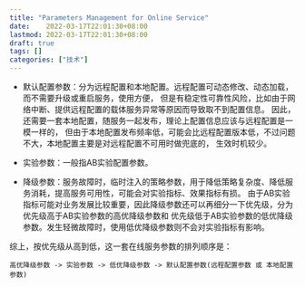 ```yaml
---
title: "Parameters Management for Online Service"
date:    2022-03-17T22:01:30+08:00
lastmod: 2022-03-17T22:01:30+08:00
draft: true
tags: []
categories: ["技术"]
---
```


* 默认配置参数：分为远程配置和本地配置。远程配置可动态修改、动态加载，而不需要升级或重启服务，使用方便，
但是有稳定性可靠性风险，比如由于网络中断、提供远程配置的载体服务异常等原因而导致取不到配置信息。
因此，还需要一套本地配置，随服务一起发布，理论上配置信息应该与远程配置是一模一样的，
但由于本地配置发布频率低，可能会比远程配置版本低，不过问题不大，本地配置主要是对远程配置不可用时做兜底的，
生效时机较少。

* 实验参数：一般指AB实验配置参数。

* 降级参数：服务故障时，临时注入的策略参数，用于降低策略复杂度、降低服务消耗，提高服务可用性，可能会对实验指标、效果指标有损。
由于AB实验指标可能对业务发展比较重要，因此降级参数还可以再细分一下优先级，分为优先级高于AB实验参数的高优降级参数和
优先级低于AB实验参数的低优降级参数。发生轻微故障时，使用低优降级参数则不会对实验指标有影响。


综上，按优先级从高到低，这一套在线服务参数的排列顺序是：
```
高优降级参数 -> 实验参数 -> 低优降级参数 -> 默认配置参数(远程配置参数 或 本地配置参数)
```
